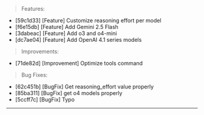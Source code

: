 > Features:
- [59c1d33] [Feature] Customize reasoning effort per model
- [f6e15db] [Feature] Add Gemini 2.5 Flash
- [3dabeac] [Feature] Add o3 and o4-mini
- [dc7ae04] [Feature] Add OpenAI 4.1 series models

> Improvements:
- [71de82d] [Improvement] Optimize tools command

> Bug Fixes:
- [62c451b] [BugFix] Get reasoning_effort value properly
- [85ba311] [BugFix] get o4 models properly
- [5ccff7c] [BugFix] Typo


---
